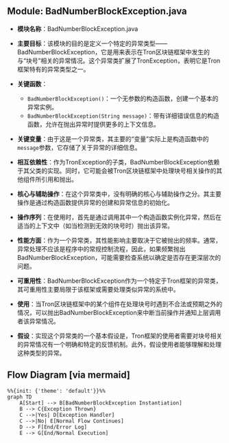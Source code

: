 ## Module: BadNumberBlockException.java
- **模块名称**：BadNumberBlockException.java

- **主要目标**：该模块的目的是定义一个特定的异常类型——BadNumberBlockException，它是用来表示在Tron区块链框架中发生的与“块号”相关的异常情况。这个异常类扩展了TronException，表明它是Tron框架特有的异常类型之一。

- **关键函数**：
  - `BadNumberBlockException()`：一个无参数的构造函数，创建一个基本的异常实例。
  - `BadNumberBlockException(String message)`：带有详细错误信息的构造函数，允许在抛出异常时提供更多的上下文信息。

- **关键变量**：由于这是一个异常类，其主要的“变量”实际上是构造函数中的`message`参数，它存储了关于异常的详细信息。

- **相互依赖性**：作为TronException的子类，BadNumberBlockException依赖于其父类的实现。同时，它可能会被Tron区块链框架中处理块号相关操作的其他组件所引用和抛出。

- **核心与辅助操作**：在这个异常类中，没有明确的核心与辅助操作之分。其主要操作是通过构造函数提供异常的创建和异常信息的初始化。

- **操作序列**：在使用时，首先是通过调用其中一个构造函数实例化异常，然后在适当的上下文中（如当检测到无效的块号时）抛出该异常。

- **性能方面**：作为一个异常类，其性能影响主要取决于它被抛出的频率。通常，异常处理不应该是程序中的常规控制流程，因此，如果频繁抛出BadNumberBlockException，可能需要检查系统以确定是否存在更深层次的问题。

- **可重用性**：BadNumberBlockException作为一个特定于Tron框架的异常类，其可重用性主要局限于该框架或需要处理类似异常的系统中。

- **使用**：当Tron区块链框架中的某个组件在处理块号时遇到不合法或预期之外的情况，可以抛出BadNumberBlockException来中断当前操作并通知上层调用者该异常情况。

- **假设**：实现这个异常类的一个基本假设是，Tron框架的使用者需要对块号相关的异常情况有一个明确和特定的反馈机制。此外，假设使用者能够理解和处理这种类型的异常。
## Flow Diagram [via mermaid]
```mermaid
%%{init: {'theme': 'default'}}%%
graph TD
    A[Start] --> B[BadNumberBlockException Instantiation]
    B --> C{Exception Thrown}
    C -->|Yes| D[Exception Handler]
    C -->|No| E[Normal Flow Continues]
    D --> F[End/Error Log]
    E --> G[End/Normal Execution]
```

